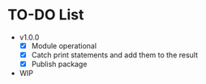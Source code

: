 # TO-DO List

- v1.0.0
  - [x] Module operational
  - [x] Catch print statements and add them to the result
  - [x] Publish package
- WIP
